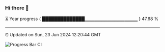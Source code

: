 ### Hi there 👋

⏳ Year progress { ██████████████▁▁▁▁▁▁▁▁▁▁▁▁▁▁▁▁ } 47.68 %

---

⏰ Updated on Sun, 23 Jun 2024 12:20:44 GMT

![Progress Bar CI](https://github.com/liununu/liununu/workflows/Progress%20Bar%20CI/badge.svg)
